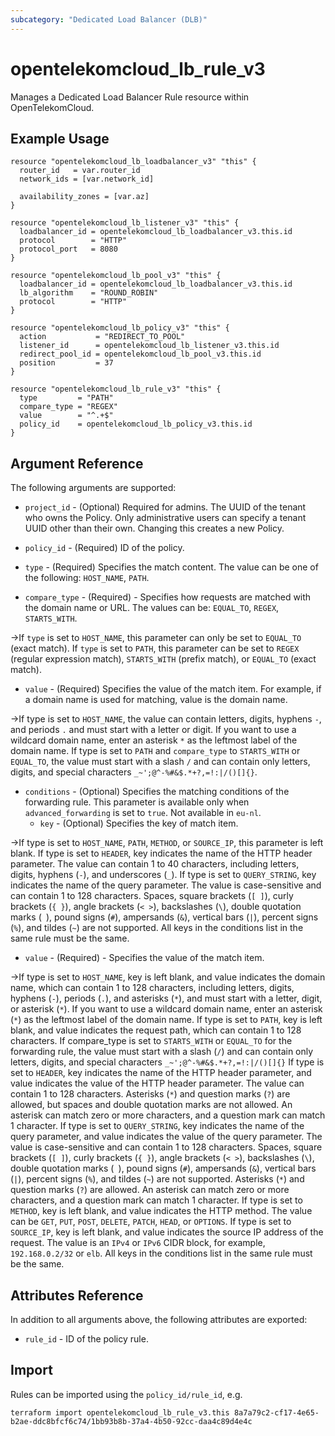 ```yaml
---
subcategory: "Dedicated Load Balancer (DLB)"
---
```


# opentelekomcloud_lb_rule_v3

Manages a Dedicated Load Balancer Rule resource within OpenTelekomCloud.

## Example Usage

```hcl
resource "opentelekomcloud_lb_loadbalancer_v3" "this" {
  router_id   = var.router_id
  network_ids = [var.network_id]

  availability_zones = [var.az]
}

resource "opentelekomcloud_lb_listener_v3" "this" {
  loadbalancer_id = opentelekomcloud_lb_loadbalancer_v3.this.id
  protocol        = "HTTP"
  protocol_port   = 8080
}

resource "opentelekomcloud_lb_pool_v3" "this" {
  loadbalancer_id = opentelekomcloud_lb_loadbalancer_v3.this.id
  lb_algorithm    = "ROUND_ROBIN"
  protocol        = "HTTP"
}

resource "opentelekomcloud_lb_policy_v3" "this" {
  action           = "REDIRECT_TO_POOL"
  listener_id      = opentelekomcloud_lb_listener_v3.this.id
  redirect_pool_id = opentelekomcloud_lb_pool_v3.this.id
  position         = 37
}

resource "opentelekomcloud_lb_rule_v3" "this" {
  type         = "PATH"
  compare_type = "REGEX"
  value        = "^.+$"
  policy_id    = opentelekomcloud_lb_policy_v3.this.id
}
```

## Argument Reference

The following arguments are supported:

* `project_id` - (Optional) Required for admins. The UUID of the tenant who owns
  the Policy. Only administrative users can specify a tenant UUID other than
  their own. Changing this creates a new Policy.

* `policy_id` - (Required) ID of the policy.

* `type` - (Required) Specifies the match content. The value can be one of the following: `HOST_NAME`, `PATH`.

* `compare_type` - (Required) - Specifies how requests are matched with the domain name or URL.
  The values can be: `EQUAL_TO`, `REGEX`, `STARTS_WITH`.

->If `type` is set to `HOST_NAME`, this parameter can only be set to `EQUAL_TO` (exact match).
If `type` is set to `PATH`, this parameter can be set to `REGEX` (regular expression match),
`STARTS_WITH` (prefix match), or `EQUAL_TO` (exact match).

* `value` - (Required) Specifies the value of the match item. For example, if a domain name is
  used for matching, value is the domain name.

->If type is set to `HOST_NAME`, the value can contain letters, digits, hyphens `-`, and periods `.`
and must start with a letter or digit. If you want to use a wildcard domain name, enter an asterisk `*`
as the leftmost label of the domain name.
If type is set to `PATH` and `compare_type` to `STARTS_WITH` or `EQUAL_TO`, the value must start with
a slash `/` and can contain only letters, digits, and special characters `_~';@^-%#&$.*+?,=!:|/()[]{}`.

* `conditions` - (Optional) Specifies the matching conditions of the forwarding rule.
  This parameter is available only when `advanced_forwarding` is set to `true`.
  Not available in `eu-nl`.
  * `key` - (Optional) Specifies the key of match item.

->If type is set to `HOST_NAME`, `PATH`, `METHOD`, or `SOURCE_IP`, this parameter is left blank.
If type is set to `HEADER`, key indicates the name of the HTTP header parameter.
The value can contain 1 to 40 characters, including letters, digits, hyphens (`-`), and underscores (`_`).
If type is set to `QUERY_STRING`, key indicates the name of the query parameter.
The value is case-sensitive and can contain 1 to 128 characters.
Spaces, square brackets (`[ ]`), curly brackets (`{ }`), angle brackets (`< >`), backslashes (`\`),
double quotation marks (` `), pound signs (`#`), ampersands (`&`), vertical bars (`|`),
percent signs (`%`), and tildes (`~`) are not supported.
All keys in the conditions list in the same rule must be the same.

  * `value` - (Required) - Specifies the value of the match item.

->If type is set to `HOST_NAME`, key is left blank, and value indicates the domain name,
which can contain 1 to 128 characters, including letters, digits, hyphens (`-`), periods (`.`), and asterisks (`*`),
and must start with a letter, digit, or asterisk (`*`).
If you want to use a wildcard domain name, enter an asterisk (`*`) as the leftmost label of the domain name.
If type is set to `PATH`, key is left blank, and value indicates the request path,
which can contain 1 to 128 characters.
If compare_type is set to `STARTS_WITH` or `EQUAL_TO` for the forwarding rule,
the value must start with a slash (`/`) and can contain only letters, digits,
and special characters `_~';@^-%#&$.*+?,=!:|/()[]{}`
If type is set to `HEADER`, key indicates the name of the HTTP header parameter,
and value indicates the value of the HTTP header parameter.
The value can contain 1 to 128 characters. Asterisks (`*`) and question marks (`?`) are allowed,
but spaces and double quotation marks are not allowed. An asterisk can match zero or more characters,
and a question mark can match 1 character.
If type is set to `QUERY_STRING`, key indicates the name of the query parameter,
and value indicates the value of the query parameter.
The value is case-sensitive and can contain 1 to 128 characters. Spaces, square brackets (`[ ]`),
curly brackets (`{ }`), angle brackets (`< >`), backslashes (`\`), double quotation marks (` `), pound signs (`#`),
ampersands (`&`), vertical bars (`|`), percent signs (`%`), and tildes (`~`) are not supported.
Asterisks (`*`) and question marks (`?`) are allowed. An asterisk can match zero or more characters,
and a question mark can match 1 character.
If type is set to `METHOD`, key is left blank, and value indicates the HTTP method.
The value can be `GET`, `PUT`, `POST`, `DELETE`, `PATCH`, `HEAD`, or `OPTIONS`.
If type is set to `SOURCE_IP`, key is left blank, and value indicates the source IP address of the request.
The value is an `IPv4` or `IPv6` CIDR block, for example, `192.168.0.2/32` or `elb`.
All keys in the conditions list in the same rule must be the same.

## Attributes Reference

In addition to all arguments above, the following attributes are exported:

* `rule_id` - ID of the policy rule.

## Import

Rules can be imported using the `policy_id/rule_id`, e.g.

```shell
terraform import opentelekomcloud_lb_rule_v3.this 8a7a79c2-cf17-4e65-b2ae-ddc8bfcf6c74/1bb93b8b-37a4-4b50-92cc-daa4c89d4e4c
```
